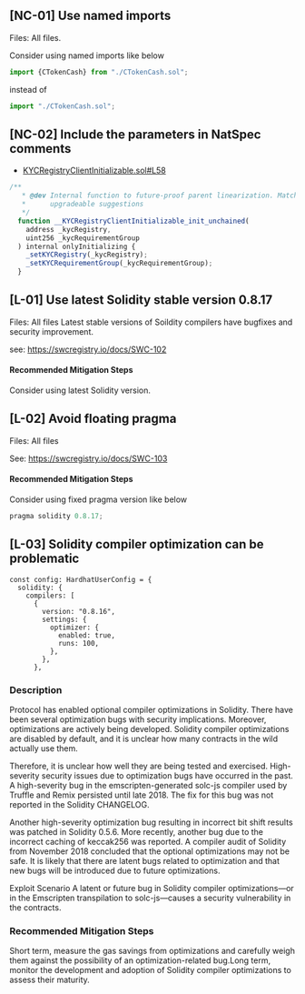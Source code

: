 ## [NC-01] Use named imports

Files: All files.

Consider using named imports like below

```jsx
import {CTokenCash} from "./CTokenCash.sol";

```

instead of 

```jsx
import "./CTokenCash.sol";

```

## [NC-02] Include the parameters in NatSpec comments
- [KYCRegistryClientInitializable.sol#L58](https://github.com/code-423n4/2023-01-ondo/blob/f3426e5b6b4561e09460b2e6471eb694efdd6c70/contracts/cash/kyc/KYCRegistryClientInitializable.sol#L58)

```jsx
/**
   * @dev Internal function to future-proof parent linearization. Matches OZ
   *      upgradeable suggestions
   */
  function __KYCRegistryClientInitializable_init_unchained(
    address _kycRegistry,
    uint256 _kycRequirementGroup
  ) internal onlyInitializing {
    _setKYCRegistry(_kycRegistry);
    _setKYCRequirementGroup(_kycRequirementGroup);
  }

```



## [L-01] Use latest Solidity stable version 0.8.17

Files: All files
Latest stable versions of Soildity compilers have bugfixes and security improvement.

see: https://swcregistry.io/docs/SWC-102
#### Recommended Mitigation Steps
Consider using latest Solidity version.


## [L-02] Avoid floating pragma
Files: All files

See: https://swcregistry.io/docs/SWC-103

#### Recommended Mitigation Steps
Consider using fixed pragma version like below

```jsx
pragma solidity 0.8.17;

```

## [L-03] Solidity compiler optimization can be problematic

```
const config: HardhatUserConfig = {
  solidity: {
    compilers: [
      {
        version: "0.8.16",
        settings: {
          optimizer: {
            enabled: true,
            runs: 100,
          },
        },
      },
```


### Description

Protocol has enabled optional compiler optimizations in Solidity. There have been several optimization bugs with security implications. Moreover, optimizations are actively being developed. Solidity compiler optimizations are disabled by default, and it is unclear how many contracts in the wild actually use them.

Therefore, it is unclear how well they are being tested and exercised. High-severity security issues due to optimization bugs have occurred in the past. A high-severity bug in the emscripten-generated solc-js compiler used by Truffle and Remix persisted until late 2018. The fix for this bug was not reported in the Solidity CHANGELOG.

Another high-severity optimization bug resulting in incorrect bit shift results was patched in Solidity 0.5.6. More recently, another bug due to the incorrect caching of keccak256 was reported. A compiler audit of Solidity from November 2018 concluded that the optional optimizations may not be safe. It is likely that there are latent bugs related to optimization and that new bugs will be introduced due to future optimizations.

Exploit Scenario A latent or future bug in Solidity compiler optimizations—or in the Emscripten transpilation to solc-js—causes a security vulnerability in the contracts.

### Recommended Mitigation Steps

Short term, measure the gas savings from optimizations and carefully weigh them against the possibility of an optimization-related bug.Long term, monitor the development and adoption of Solidity compiler optimizations to assess their maturity.


